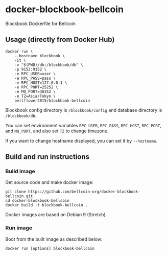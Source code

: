 # docker-blockbook-bellcoin

Blockbook Dockerfile for Bellcoin

## Usage (directly from Docker Hub)

```
docker run \
    --hostname blockbook \
    -it \
    -v "$(PWD)/db:/blockbook/db" \
    -p 9152:9152 \
    -e RPC_USER=user \
    -e RPC_PASS=pass \
    -e RPC_HOST=127.0.0.1 \
    -e RPC_PORT=25252 \
    -e MQ_PORT=38352 \
    -e TZ=Asia/Tokyo \
    bellflower2015/blockbook-bellcoin
```

Blockbook config directory is `/blockbook/config` and database directory is `/blockbook/db`.

You can set environment variables `RPC_USER`, `RPC_PASS`, `RPC_HOST`, `RPC_PORT`, and `MQ_PORT`, and also set `TZ` to change timezone.

If you want to change hostname displayed, you can set it by `--hostname`.

## Build and run instructions

### Build image

Get source code and make docker image:

```
git clone https://github.com/bellcoin-org/docker-blockbook-bellcoin.git
cd docker-blockbook-bellcoin
docker build -t blockbook-bellcoin .
```

Docker images are based on Debian 9 (Stretch).

### Run image

Boot from the built image as described below:

```
docker run [options] blockbook-bellcoin
```
